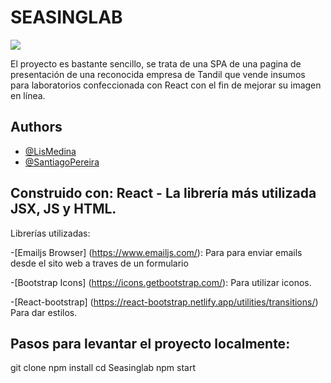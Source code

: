 # SEASINGLAB

![](https://res.cloudinary.com/dmatgvjjy/image/upload/v1679348326/Seasinglab/fondo_qjmwtt.jpg) 


El proyecto es bastante sencillo, se trata de una SPA de una pagina de presentación de una reconocida  empresa de Tandil que vende insumos para laboratorios confeccionada con React con el fin de mejorar su imagen en línea.


## Authors

- [@LisMedina](https://www.linkedin.com/in/lis-medina/)
- [@SantiagoPereira](https://www.linkedin.com/in/santiago-pereira-994229244/)


## Construido con: React - La librería más utilizada JSX, JS y HTML. 
Librerías utilizadas:

-[Emailjs Browser] (https://www.emailjs.com/): 
Para para enviar emails desde el sito web a traves de un formulario   

-[Bootstrap Icons] (https://icons.getbootstrap.com/):
Para utilizar iconos.

-[React-bootstrap] (https://react-bootstrap.netlify.app/utilities/transitions/)
Para dar estilos.

## Pasos para levantar el proyecto localmente:

git clone 
npm install
cd Seasinglab
npm start
